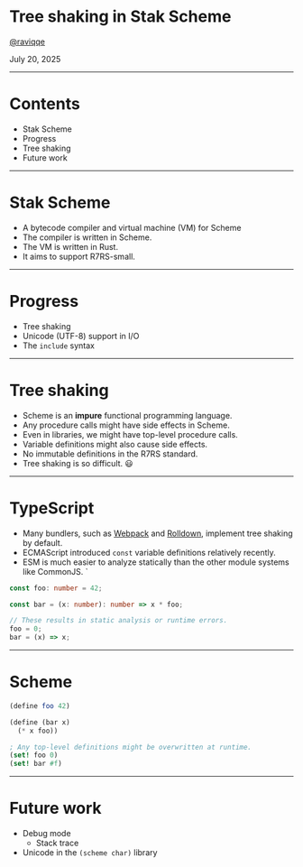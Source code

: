 # Tree shaking in Stak Scheme

[@raviqqe](https://github.com/raviqqe)

July 20, 2025

---

# Contents

- Stak Scheme
- Progress
- Tree shaking
- Future work

---

# Stak Scheme

- A bytecode compiler and virtual machine (VM) for Scheme
- The compiler is written in Scheme.
- The VM is written in Rust.
- It aims to support R7RS-small.

---

# Progress

- Tree shaking
- Unicode (UTF-8) support in I/O
- The `include` syntax

---

# Tree shaking

- Scheme is an **impure** functional programming language.
- Any procedure calls might have side effects in Scheme.
- Even in libraries, we might have top-level procedure calls.
- Variable definitions might also cause side effects.
- No immutable definitions in the R7RS standard.
- Tree shaking is so difficult. 😃

---

# TypeScript

- Many bundlers, such as [Webpack](https://webpack.js.org/) and [Rolldown](https://rolldown.rs/), implement tree shaking by default.
- ECMAScript introduced `const` variable definitions relatively recently.
- ESM is much easier to analyze statically than the other module systems like CommonJS.
  `

```typescript
const foo: number = 42;

const bar = (x: number): number => x * foo;

// These results in static analysis or runtime errors.
foo = 0;
bar = (x) => x;
```

---

# Scheme

```scheme
(define foo 42)

(define (bar x)
  (* x foo))

; Any top-level definitions might be overwritten at runtime.
(set! foo 0)
(set! bar #f)
```

---

# Future work

- Debug mode
  - Stack trace
- Unicode in the `(scheme char)` library
